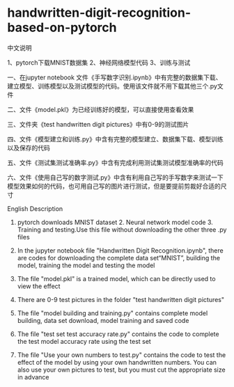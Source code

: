 # handwritten-digit-recognition-based-on-pytorch
中文说明

1、pytorch下载MNIST数据集 2、神经网络模型代码 3、训练与测试

一、在jupyter notebook 文件《手写数字识别.ipynb》中有完整的数据集下载、建立模型、训练模型以及测试模型的代码。使用该文件就不用下载其他三个.py文件

二、文件《model.pkl》为已经训练好的模型，可以直接使用查看效果

三、文件夹《test handwritten digit pictures》中有0-9的测试图片

四、文件《模型建立和训练.py》中含有完整的模型建立、数据集下载、模型训练以及保存的代码

五、文件《测试集测试准确率.py》中含有完成利用测试集测试模型准确率的代码

六、文件《使用自己写的数字测试.py》中含有利用自己写的手写数字来测试一下模型效果如何的代码，也可用自己写的图片进行测试，但是要提前剪裁好合适的尺寸

English Description

1. pytorch downloads MNIST dataset 2. Neural network model code 3. Training and testing.Use this file without downloading the other three .py files

1. In the jupyter notebook file "Handwritten Digit Recognition.ipynb", there are codes for downloading the complete data set“MNIST”, building the model, training the model and testing the model

2. The file "model.pkl" is a trained model, which can be directly used to view the effect

3. There are 0-9 test pictures in the folder "test handwritten digit pictures"

4. The file "model building and training.py" contains complete model building, data set download, model training and saved code

5. The file "test set test accuracy rate.py" contains the code to complete the test model accuracy rate using the test set

6. The file "Use your own numbers to test.py" contains the code to test the effect of the model by using your own handwritten numbers. You can also use your own pictures to test, but you must cut the appropriate size in advance
